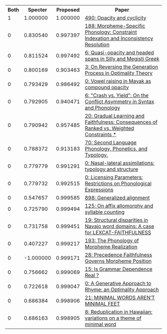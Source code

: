 <html><table><tr>
<th>Both</th>
<th>Specter</th>
<th>Proposed</th>
<th>Paper</th>
</tr>
<tr>
<td>1</td>
<td>1.000000</td>
<td>1.000000</td>
<td><a href="https://www.semanticscholar.org/paper/c4292863c5bab2621c2ccece7fa8c2d75251d7ed">490: Opacity and cyclicity</a></td>
</tr>
<tr>
<td>0</td>
<td>0.830540</td>
<td>0.997397</td>
<td><a href="https://www.semanticscholar.org/paper/b897dfab889cb44edbfc7aaa64ddb66b8f53e778">188: Morpheme-Specific Phonology: Constraint Indexation and Inconsistency Resolution</a></td>
</tr>
<tr>
<td>0</td>
<td>0.811524</td>
<td>0.997492</td>
<td><a href="https://www.semanticscholar.org/paper/73d41410d07a063868cd3b7cce261981b3069258">6: Quasi-opacity and headed spans in Silly and Megisti Greek</a></td>
</tr>
<tr>
<td>0</td>
<td>0.800169</td>
<td>0.903463</td>
<td><a href="https://www.semanticscholar.org/paper/7eb5dc6621bd27c6a1c20262c342e6139f5aa398">3: On Reversing the Generation Process in Optimality Theory</a></td>
</tr>
<tr>
<td>0</td>
<td>0.793429</td>
<td>0.986492</td>
<td><a href="https://www.semanticscholar.org/paper/7d71e3957d1545be28113cb737592dc0a86ff228">0: Vowel raising in Mayak as compound opacity</a></td>
</tr>
<tr>
<td>0</td>
<td>0.792905</td>
<td>0.940471</td>
<td><a href="https://www.semanticscholar.org/paper/a5b71102d27eb9f2c77212b101539287743ba271">6: "Crash vs. Yield": On the Conflict Asymmetry in Syntax and Phonology</a></td>
</tr>
<tr>
<td>0</td>
<td>0.790942</td>
<td>0.957485</td>
<td><a href="https://www.semanticscholar.org/paper/bec5f6bd36e9be6e2e0351c4b19ff97c684055f8">20: Gradual Learning and Faithfulness: Consequences of Ranked vs. Weighted Constraints *</a></td>
</tr>
<tr>
<td>0</td>
<td>0.788372</td>
<td>0.913183</td>
<td><a href="https://www.semanticscholar.org/paper/b4e7b80d566499c06065c8658a88e3b236ce1815">70: Second Language Phonology, Phonetics, and Typology.</a></td>
</tr>
<tr>
<td>0</td>
<td>0.779779</td>
<td>0.991291</td>
<td><a href="https://www.semanticscholar.org/paper/a9ad2a4fe6aa6f711fd4668bbac54ce157cbc8fa">0: Nasal-lateral assimilations: typology and structure</a></td>
</tr>
<tr>
<td>0</td>
<td>0.779732</td>
<td>0.992515</td>
<td><a href="https://www.semanticscholar.org/paper/ef797bf5358c2c06bf7f05026d8b79aa431258ff">0: Licensing Parameters: Restrictions on Phonological Expressions</a></td>
</tr>
<tr>
<td>0</td>
<td>0.547657</td>
<td>0.999585</td>
<td><a href="https://www.semanticscholar.org/paper/489170bd948801cb698364c37dc4c9e3d442c6d1">898: Generalized alignment</a></td>
</tr>
<tr>
<td>0</td>
<td>0.725790</td>
<td>0.999494</td>
<td><a href="https://www.semanticscholar.org/paper/d7e7a39acbf92974a0a6db2d33b80fbc66a67cea">125: On affix allomorphy and syllable counting</a></td>
</tr>
<tr>
<td>0</td>
<td>0.731758</td>
<td>0.999451</td>
<td><a href="https://www.semanticscholar.org/paper/033e22b423f8757edee827a471cc24af4c8d2bca">19: Structural disparities in Navajo word domains: A case for LEXCAT-FAITHFULNESS</a></td>
</tr>
<tr>
<td>0</td>
<td>0.407227</td>
<td>0.999217</td>
<td><a href="https://www.semanticscholar.org/paper/34f3da019993ed7787a5eb804073101773e4992e">193: The Phonology of Morpheme Realization</a></td>
</tr>
<tr>
<td>0</td>
<td>-1.000000</td>
<td>0.999171</td>
<td><a href="https://www.semanticscholar.org/paper/f0ad7578cc74204164e751465ac5b445fc33c6e3">28: Precedence Faithfulness Governs Morpheme Position</a></td>
</tr>
<tr>
<td>0</td>
<td>0.756662</td>
<td>0.999069</td>
<td><a href="https://www.semanticscholar.org/paper/1ca1d1637e61338946c4acec7110b2d28213104e">15: Is Grammar Dependence Real ?</a></td>
</tr>
<tr>
<td>0</td>
<td>0.722618</td>
<td>0.999047</td>
<td><a href="https://www.semanticscholar.org/paper/eb361f284c3ba43bdb5d86c851ea3d151b2074ff">0: A Generative Approach to Rhyme: an Optimality Approach</a></td>
</tr>
<tr>
<td>0</td>
<td>0.686384</td>
<td>0.998906</td>
<td><a href="https://www.semanticscholar.org/paper/4ad9369ce54212fa53cbd9fe5a77e6fef6b95668">21: MINIMAL WORDS AREN’T MINIMAL FEET</a></td>
</tr>
<tr>
<td>0</td>
<td>0.686163</td>
<td>0.998905</td>
<td><a href="https://www.semanticscholar.org/paper/8fd358077f998c73b73b460a2a38ea2a4a12af3c">8: Reduplication in Hawaiian: variations on a theme of minimal word</a></td>
</tr>
</table></html>
